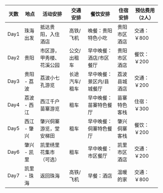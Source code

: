 | 天数 | 地点       | 活动安排                         | 交通安排           | 餐饮安排                   | 住宿安排                 | 预估费用（2人） |
|------|------------|----------------------------------|--------------------|----------------------------|--------------------------|----------------|
| Day1 | 珠海出发   | 抵达贵阳，入住酒店               | 高铁/飞机          | 晚餐：贵阳特色小吃         | 贵阳市区酒店             | 交通：￥800  |
| Day2 | 贵阳       | 市区游，甲秀楼、花溪公园         | 公交/出租车       | 早中晚餐：酒店/市区餐厅   | 贵阳市区酒店             | 餐饮：￥200  |
| Day3 | 贵阳 - 荔波 | 荔波小七孔游览                  | 长途汽车/租车     | 早中晚餐：景区内/县城餐厅 | 荔波县城酒店             | 交通：￥200  |
| Day4 | 荔波 - 西江 | 西江千户苗寨游览                | 租车               | 早中晚餐：苗寨特色餐厅   | 苗寨特色客栈             | 住宿：￥300  |
| Day5 | 西江 - 肇兴 | 肇兴侗寨游览，堂安梯田           | 租车               | 早中晚餐：侗寨特色餐厅   | 肇兴侗寨客栈             | 餐饮：￥200  |
| Day6 | 肇兴 - 凯里 | 凯里绣里花集市（可选）          | 租车               | 早中晚餐：市区餐厅         | 凯里市区酒店             | 交通：￥200  |
| Day7 | 凯里 - 珠海 | 返回珠海                         | 高铁/飞机          | 早餐：酒店                 | 温暖的家                 | 交通：￥800  |